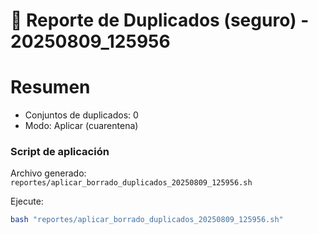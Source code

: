# 🧹 Reporte de Duplicados (seguro) - 20250809_125956


# Resumen
- Conjuntos de duplicados: 0
- Modo: Aplicar (cuarentena)

### Script de aplicación

Archivo generado: `reportes/aplicar_borrado_duplicados_20250809_125956.sh`

Ejecute:

```bash
bash "reportes/aplicar_borrado_duplicados_20250809_125956.sh"
```
